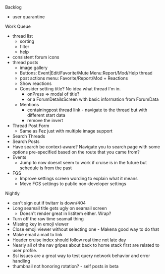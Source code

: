 Backlog
* user quarantine

Work Queue
* thread list
  * sorting
  * filter
  * help
* consistent forum icons
* thread posts
  * image gallery
  * Buttons: Event|Edit/Favorite/Mute Menu:Report/Mod/Help thread
  * post actions menu: Favorite/Report/Mod + Reactions
  * Show reactions
  * Consider setting title? No idea what thread I'm in.
    * onPress => modal of title?
    * or a ForumDetailsScreen with basic information from ForumData
  * Mentions
    * containingpost thread link - navigate to the thread but with different start data
    * remove the invert
* Thread Post Form
  * Same as Fez just with multiple image support
* Search Threads
* Search Posts
* Have search be context-aware? Navigate you to search page with some options pre-specified
  based on the route that you came from?
* Events
  * Jump to now doesnt seem to work if cruise is in the future but schedule is from the past
* FGS
  * Improve settings screen wording to explain what it means
  * Move FGS settings to public non-developer settings

Nightly
* can't sign out if twitarr is down/404
* Long seamail title gets ugly on seamail screen
  * Doesn't render great in listitem either. Wrap?
* Turn off the raw time seamail thing
* Missing key in emoji viewer
* Close emoji viewer without selecting one - Makena good way to do that
* Make email a mail to link
* Header cruise index should follow real time not late day
* Nearly all of the nav gripes about back to home stack first are related to user profile.
* Ssl issues are a great way to test query network behavior and error handling
* thumbnail not honoring rotation? - self posts in beta
